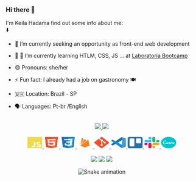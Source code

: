 ### Hi there 👋

I'm Keila Hadama find out some info about me:
<br>⬇️


- 🔭 I’m currently seeking an opportunity as front-end web development
- 🌱 📖 I’m currently learning HTLM, CSS, JS ... at <a href="https://github.com/Laboratoria" target="_blank">Laboratoria Bootcamp</a>
- 😄 Pronouns: she/her
- ⚡ Fun fact: I already had a job on gastronomy 🍽️
- 🇧🇷 Location: Brazil - SP
- 🗣️ Languages: Pt-br /English <br>
  
  ##

<div  align="center">
  <a href="https://github.com/hadamakei">
  <img height="180em" src="https://github-readme-stats.vercel.app/api?username=hadamakei&show_icons=true&theme=blueberry&include_all_commits=true&count_private=true"/>
    
  <img height="180em" src="https://github-readme-stats.vercel.app/api/top-langs/?username=hadamakei&layout=compact&langs_count=7&theme=blueberry"/>
</div>
 <br>
<div align="center">
    <img alt="Js" height="30" width="40" src="https://raw.githubusercontent.com/devicons/devicon/master/icons/javascript/javascript-plain.svg">
    <img alt="HTML" height="30" width="40" src="https://raw.githubusercontent.com/devicons/devicon/master/icons/html5/html5-original.svg">
    <img alt="Css" height="30" width="40" src="https://raw.githubusercontent.com/devicons/devicon/master/icons/css3/css3-original.svg">
    <img alt="Firebase" height="30" width="40" src="https://raw.githubusercontent.com/devicons/devicon/1119b9f84c0290e0f0b38982099a2bd027a48bf1/icons/firebase/firebase-plain.svg">
    <img alt="Git" height="30" width="40" src="https://raw.githubusercontent.com/devicons/devicon/1119b9f84c0290e0f0b38982099a2bd027a48bf1/icons/git/git-original.svg">
    <img alt="VsCode" height="30" width="40" src="https://raw.githubusercontent.com/devicons/devicon/1119b9f84c0290e0f0b38982099a2bd027a48bf1/icons/vscode/vscode-original.svg">
    <img alt="Trello" height="30" width="40" src="https://raw.githubusercontent.com/devicons/devicon/1119b9f84c0290e0f0b38982099a2bd027a48bf1/icons/trello/trello-plain.svg">
    <img alt="Slack" height="30" width="40" src="https://raw.githubusercontent.com/devicons/devicon/1119b9f84c0290e0f0b38982099a2bd027a48bf1/icons/slack/slack-original.svg">
    <img alt="Canva" height="30" width="40" src="https://raw.githubusercontent.com/devicons/devicon/1119b9f84c0290e0f0b38982099a2bd027a48bf1/icons/canva/canva-original.svg">
</div>
 
<br>
  
<div align="center">
     <a href="https://instagram.com/keila_h" target="_blank"><img src="https://img.shields.io/badge/-Instagram-%23E4405F?style=for-the-badge&logo=instagram&logoColor=white" target="_blank"></a>
     <a href = "mailto:hadamakeila@gmail.com"><img src="https://img.shields.io/badge/-Gmail-%23333?style=for-the-badge&logo=gmail&logoColor=white" target="_blank"></a>
    <a href="https://www.linkedin.com/in/keila-hadama-45a903193/" target="_blank"><img src="https://img.shields.io/badge/-LinkedIn-%230077B5?style=for-the-badge&logo=linkedin&logoColor=white" target="_blank"></a> 
  
  ![Snake animation](https://github.com/hadamakei/hadamakei/blob/output/github-contribution-grid-snake.svg)
  </div>

